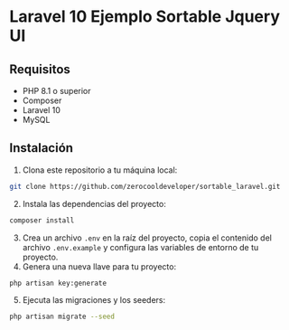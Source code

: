 # Laravel 10 Ejemplo Sortable Jquery UI



## Requisitos

- PHP 8.1 o superior
- Composer
- Laravel 10
- MySQL

## Instalación

1. Clona este repositorio a tu máquina local:

```bash
git clone https://github.com/zerocooldeveloper/sortable_laravel.git
```

2. Instala las dependencias del proyecto:

```bash
composer install
```

3. Crea un archivo `.env` en la raíz del proyecto, copia el contenido del archivo `.env.example` y configura las variables de entorno de tu proyecto.
4. Genera una nueva llave para tu proyecto:

```bash
php artisan key:generate
```
5. Ejecuta las migraciones y los seeders:

```bash
php artisan migrate --seed
```
